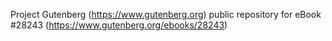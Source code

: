 Project Gutenberg (https://www.gutenberg.org) public repository for eBook #28243 (https://www.gutenberg.org/ebooks/28243)
